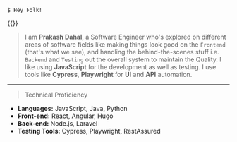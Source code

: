     $ Hey Folk!

<!-- $ Prakash Dahal - Dynamic Software Engineer -->

{{<renderImage url="/images/profile.jpeg" alignImg="right" width="50%">}}

> I am **Prakash Dahal**, a Software Engineer who's explored on different areas of software fields like making things look good on the `Frontend` (that's what we see), and handling the behind-the-scenes stuff i.e. `Backend` and `Testing` out the overall system to maintain the Quality. I like using **JavaScript** for the development as well as testing. I use tools like **Cypress**, **Playwright** for **UI** and **API** automation.

---

> Technical Proficiency

- **Languages:** JavaScript, Java, Python
- **Front-end:** React, Angular, Hugo
- **Back-end:** Node.js, Laravel
- **Testing Tools:** Cypress, Playwright, RestAssured
